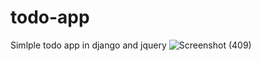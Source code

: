 # todo-app
Simlple todo app in django and jquery
![Screenshot (409)](https://user-images.githubusercontent.com/52569663/89805209-bd6a1700-db4e-11ea-9d83-c3d3b8cf12f0.png)
